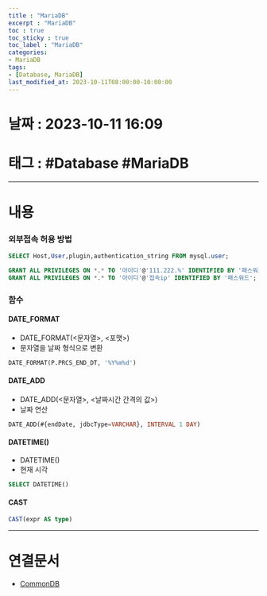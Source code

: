 ```yaml
---
title : "MariaDB"
excerpt : "MariaDB"
toc : true
toc_sticky : true
toc_label : "MariaDB"
categories:
- MariaDB
tags:
- [Database, MariaDB]
last_modified_at: 2023-10-11T08:00:00-10:00:00
---
```


# 날짜 : 2023-10-11 16:09

# 태그 : #Database #MariaDB
---

# 내용

### 외부접속 허용 방법

```sql
SELECT Host,User,plugin,authentication_string FROM mysql.user;  

GRANT ALL PRIVILEGES ON *.* TO '아이디'@'111.222.%' IDENTIFIED BY '패스워드';
GRANT ALL PRIVILEGES ON *.* TO '아이디'@'접속ip' IDENTIFIED BY '패스워드';
```

### 함수

#### DATE_FORMAT
- DATE_FORMAT(<문자열>, <포맷>)
- 문자열을 날짜 형식으로 변환

```sql
DATE_FORMAT(P.PRCS_END_DT, '%Y%m%d')
```

#### DATE_ADD
- DATE_ADD(<문자열>, <날짜시간 간격의 값>)
- 날짜 연산

```sql
DATE_ADD(#{endDate, jdbcType=VARCHAR}, INTERVAL 1 DAY)
```

#### DATETIME()
- DATETIME()
- 현재 시각

```sql
SELECT DATETIME()
```

#### CAST

```sql
CAST(expr AS type)
```

---

# 연결문서
- [CommonDB](../../Database/Database-CommonDB)
